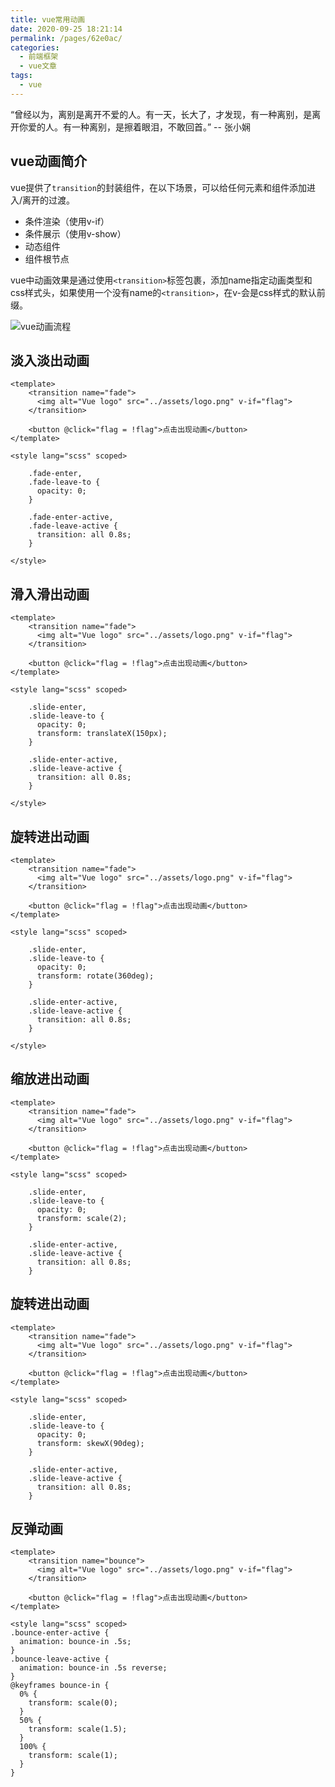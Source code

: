 ```yaml
---
title: vue常用动画
date: 2020-09-25 18:21:14
permalink: /pages/62e0ac/
categories: 
  - 前端框架
  - vue文章
tags: 
  - vue
---
```


“曾经以为，离别是离开不爱的人。有一天，长大了，才发现，有一种离别，是离开你爱的人。有一种离别，是擦着眼泪，不敢回首。”  -- 张小娴

<!-- more -->

## vue动画简介

vue提供了`transition`的封装组件，在以下场景，可以给任何元素和组件添加进入/离开的过渡。

- 条件渲染（使用v-if）
- 条件展示（使用v-show）
- 动态组件
- 组件根节点

vue中动画效果是通过使用`<transition>`标签包裹，添加name指定动画类型和css样式头，如果使用一个没有name的`<transition>`，在v-会是css样式的默认前缀。

![vue动画流程](https://i.loli.net/2020/09/25/l2ENQXnKCopaFW7.png)

## 淡入淡出动画

``` vue
<template>
    <transition name="fade">
      <img alt="Vue logo" src="../assets/logo.png" v-if="flag">
    </transition>

    <button @click="flag = !flag">点击出现动画</button>
</template>   

<style lang="scss" scoped>

    .fade-enter,
    .fade-leave-to {
      opacity: 0;
    }

    .fade-enter-active,
    .fade-leave-active {
      transition: all 0.8s;
    }

</style>
```

## 滑入滑出动画

``` vue
<template>
    <transition name="fade">
      <img alt="Vue logo" src="../assets/logo.png" v-if="flag">
    </transition>

    <button @click="flag = !flag">点击出现动画</button>
</template>   

<style lang="scss" scoped>

    .slide-enter,
    .slide-leave-to {
      opacity: 0;
      transform: translateX(150px);
    }

    .slide-enter-active,
    .slide-leave-active {
      transition: all 0.8s;
    }

</style>
```

## 旋转进出动画

``` vue
<template>
    <transition name="fade">
      <img alt="Vue logo" src="../assets/logo.png" v-if="flag">
    </transition>

    <button @click="flag = !flag">点击出现动画</button>
</template>   

<style lang="scss" scoped>

    .slide-enter,
    .slide-leave-to {
      opacity: 0;
      transform: rotate(360deg);
    }

    .slide-enter-active,
    .slide-leave-active {
      transition: all 0.8s;
    }

</style>
```

## 缩放进出动画

``` vue
<template>
    <transition name="fade">
      <img alt="Vue logo" src="../assets/logo.png" v-if="flag">
    </transition>

    <button @click="flag = !flag">点击出现动画</button>
</template>   

<style lang="scss" scoped>

    .slide-enter,
    .slide-leave-to {
      opacity: 0;
      transform: scale(2);
    }

    .slide-enter-active,
    .slide-leave-active {
      transition: all 0.8s;
    }
```

## 旋转进出动画

``` vue
<template>
    <transition name="fade">
      <img alt="Vue logo" src="../assets/logo.png" v-if="flag">
    </transition>

    <button @click="flag = !flag">点击出现动画</button>
</template>   

<style lang="scss" scoped>

    .slide-enter,
    .slide-leave-to {
      opacity: 0;
      transform: skewX(90deg);
    }

    .slide-enter-active,
    .slide-leave-active {
      transition: all 0.8s;
    }
```

## 反弹动画

``` vue
<template>
    <transition name="bounce">
      <img alt="Vue logo" src="../assets/logo.png" v-if="flag">
    </transition>

    <button @click="flag = !flag">点击出现动画</button>
</template>   

<style lang="scss" scoped>
.bounce-enter-active {
  animation: bounce-in .5s;
}
.bounce-leave-active {
  animation: bounce-in .5s reverse;
}
@keyframes bounce-in {
  0% {
    transform: scale(0);
  }
  50% {
    transform: scale(1.5);
  }
  100% {
    transform: scale(1);
  }
}
```